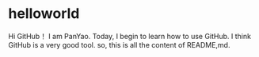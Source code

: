 # helloworld
Hi GitHub！
I am PanYao. Today, I begin to learn how to use GitHub. I think GitHub is a very good tool.
so, this is all the content of README,md.
